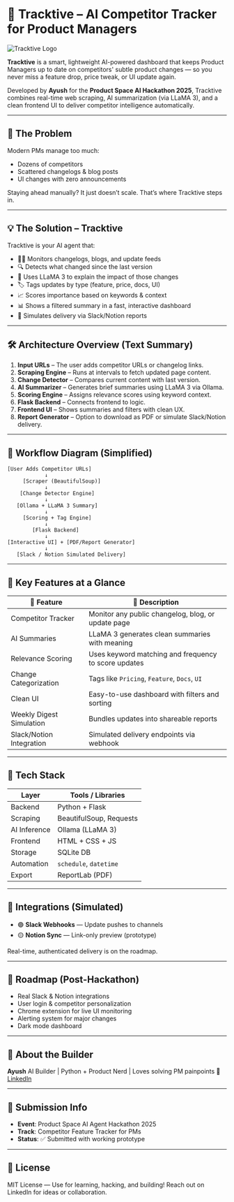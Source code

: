 # 🚀 Tracktive – AI Competitor Tracker for Product Managers

![Tracktive Logo](https://img.shields.io/badge/Built%20By-Ayush-blueviolet?style=flat-square)

**Tracktive** is a smart, lightweight AI-powered dashboard that keeps Product Managers up to date on competitors' subtle product changes — so you never miss a feature drop, price tweak, or UI update again.

Developed by **Ayush** for the **Product Space AI Hackathon 2025**, Tracktive combines real-time web scraping, AI summarization (via LLaMA 3), and a clean frontend UI to deliver competitor intelligence automatically.

---

## 🧠 The Problem

Modern PMs manage too much:

* Dozens of competitors
* Scattered changelogs & blog posts
* UI changes with zero announcements

Staying ahead manually? It just doesn’t scale. That’s where Tracktive steps in.

---

## 💡 The Solution – Tracktive

Tracktive is your AI agent that:

* 🕵️‍♀️ Monitors changelogs, blogs, and update feeds
* 🔍 Detects what changed since the last version
* 🧠 Uses LLaMA 3 to explain the impact of those changes
* 🏷️ Tags updates by type (feature, price, docs, UI)
* 📈 Scores importance based on keywords & context
* 📊 Shows a filtered summary in a fast, interactive dashboard
* 📨 Simulates delivery via Slack/Notion reports

---

## 🛠️ Architecture Overview (Text Summary)

1. **Input URLs** – The user adds competitor URLs or changelog links.
2. **Scraping Engine** – Runs at intervals to fetch updated page content.
3. **Change Detector** – Compares current content with last version.
4. **AI Summarizer** – Generates brief summaries using LLaMA 3 via Ollama.
5. **Scoring Engine** – Assigns relevance scores using keyword context.
6. **Flask Backend** – Connects frontend to logic.
7. **Frontend UI** – Shows summaries and filters with clean UX.
8. **Report Generator** – Option to download as PDF or simulate Slack/Notion delivery.

---

## 🔄 Workflow Diagram (Simplified)

```text
[User Adds Competitor URLs]
            ↓
     [Scraper (BeautifulSoup)]
            ↓
    [Change Detector Engine]
            ↓
   [Ollama + LLaMA 3 Summary]
            ↓
     [Scoring + Tag Engine]
            ↓
        [Flask Backend]
            ↓
[Interactive UI] + [PDF/Report Generator]
            ↓
   [Slack / Notion Simulated Delivery]
```

---

## 🌟 Key Features at a Glance

| 🔧 Feature               | 💬 Description                                       |
| ------------------------ | ---------------------------------------------------- |
| Competitor Tracker       | Monitor any public changelog, blog, or update page   |
| AI Summaries             | LLaMA 3 generates clean summaries with meaning       |
| Relevance Scoring        | Uses keyword matching and frequency to score updates |
| Change Categorization    | Tags like `Pricing`, `Feature`, `Docs`, `UI`         |
| Clean UI                 | Easy-to-use dashboard with filters and sorting       |
| Weekly Digest Simulation | Bundles updates into shareable reports               |
| Slack/Notion Integration | Simulated delivery endpoints via webhook             |

---

## 🧰 Tech Stack

| Layer        | Tools / Libraries       |
| ------------ | ----------------------- |
| Backend      | Python + Flask          |
| Scraping     | BeautifulSoup, Requests |
| AI Inference | Ollama (LLaMA 3)        |
| Frontend     | HTML + CSS + JS         |
| Storage      | SQLite DB               |
| Automation   | `schedule`, `datetime`  |
| Export       | ReportLab (PDF)         |

---

## 🔌 Integrations (Simulated)

* 🟣 **Slack Webhooks** — Update pushes to channels
* 🟡 **Notion Sync** — Link-only preview (prototype)

Real-time, authenticated delivery is on the roadmap.

---

## 🔮 Roadmap (Post-Hackathon)

* Real Slack & Notion integrations
* User login & competitor personalization
* Chrome extension for live UI monitoring
* Alerting system for major changes
* Dark mode dashboard

---

## 👤 About the Builder

**Ayush**
AI Builder | Python + Product Nerd | Loves solving PM painpoints
📎 [LinkedIn](https://www.linkedin.com/in/ayush-kaushik10604/)

---

## 🏁 Submission Info

* **Event**: Product Space AI Agent Hackathon 2025
* **Track**: Competitor Feature Tracker for PMs
* **Status**: ✅ Submitted with working prototype

---

## 📄 License

MIT License — Use for learning, hacking, and building!
Reach out on LinkedIn for ideas or collaboration.

